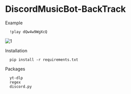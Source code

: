 # DiscordMusicBot-BackTrack

Example
```
  !play dQw4w9WgXcQ
```
![1](https://github.com/maplexx14/DiscordMusicBot-BackTrack/assets/78544420/a47d2d7d-e99f-46b3-8b0f-7ff152a43ed4)


Installation
```
  pip install -r requirements.txt
```
Packages
```
  yt-dlp
  regex
  discord.py
```
  

